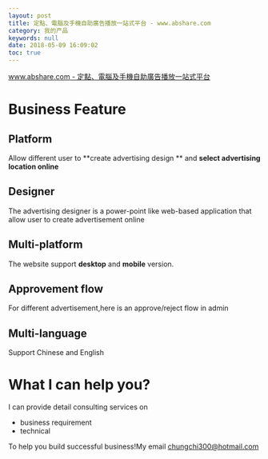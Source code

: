 ```yaml
---
layout: post
title: 定點、電腦及手機自助廣告播放一站式平台 - www.abshare.com
category: 我的产品
keywords: null
date: 2018-05-09 16:09:02
toc: true
---
```


[www.abshare.com - 定點、電腦及手機自助廣告播放一站式平台](www.abshare.com)

# Business Feature

## Platform

Allow different user to **create advertising design ** and **select advertising location online**

## Designer

The advertising designer is a power-point like web-based application that allow user to create advertisement online

## Multi-platform

The website support **desktop** and **mobile** version.

## Approvement flow

For different advertisement,here is an approve/reject flow in admin

## Multi-language

Support Chinese and English

# What I can help you?

I can provide detail consulting services on

* business requirement
* technical

To help you build successful business!My email [chungchi300@hotmail.com](mailto:chungchi300@hotmail.com)
